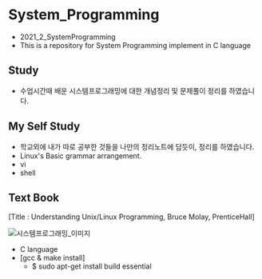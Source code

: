 # System_Programming
- 2021_2_SystemProgramming
- This is a repository for System Programming implement in C language

## Study
- 수업시간때 배운 시스템프로그래밍에 대한 개념정리 및 문제풀이 정리를 하였습니다.

## My Self Study
- 학교외에 내가 따로 공부한 것들을 나만의 정리노트에 담듯이, 정리를 하였습니다.
- Linux's Basic grammar arrangement.
- vi
- shell


## Text Book
[Title : Understanding Unix/Linux Programming, Bruce Molay, PrenticeHall]

![시스템프로그래밍_이미지](https://images-na.ssl-images-amazon.com/images/I/51LdVPmPmzL._SX218_BO1,204,203,200_QL40_FMwebp_.jpg)
 - C language
 - [gcc & make install]
   - $ sudo apt-get install build essential
